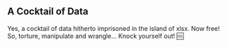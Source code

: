 ## A Cocktail of Data

Yes, a cocktail of data hitherto imprisoned in the  island of  xlsx. Now free!
So, torture, manipulate and wrangle... Knock yourself out! :cool:
